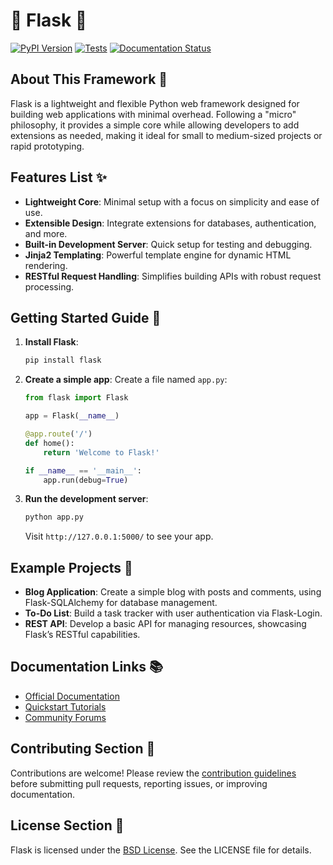 # 🐍 Flask 🐍

[![PyPI Version](https://img.shields.io/pypi/v/flask.svg)](https://pypi.org/project/flask/)
[![Tests](https://github.com/pallets/flask/actions/workflows/tests.yml/badge.svg)](https://github.com/pallets/flask/actions)
[![Documentation Status](https://readthedocs.org/projects/flask/badge/?version=latest)](https://flask.palletsprojects.com/en/stable/)

## About This Framework 📝
Flask is a lightweight and flexible Python web framework designed for building web applications with minimal overhead. Following a "micro" philosophy, it provides a simple core while allowing developers to add extensions as needed, making it ideal for small to medium-sized projects or rapid prototyping.

## Features List ✨
- **Lightweight Core**: Minimal setup with a focus on simplicity and ease of use.
- **Extensible Design**: Integrate extensions for databases, authentication, and more.
- **Built-in Development Server**: Quick setup for testing and debugging.
- **Jinja2 Templating**: Powerful template engine for dynamic HTML rendering.
- **RESTful Request Handling**: Simplifies building APIs with robust request processing.

## Getting Started Guide 🚀
1. **Install Flask**:
   ```bash
   pip install flask
   ```
2. **Create a simple app**:
   Create a file named `app.py`:
   ```python
   from flask import Flask

   app = Flask(__name__)

   @app.route('/')
   def home():
       return 'Welcome to Flask!'

   if __name__ == '__main__':
       app.run(debug=True)
   ```
3. **Run the development server**:
   ```bash
   python app.py
   ```
   Visit `http://127.0.0.1:5000/` to see your app.

## Example Projects 📂
- **Blog Application**: Create a simple blog with posts and comments, using Flask-SQLAlchemy for database management.
- **To-Do List**: Build a task tracker with user authentication via Flask-Login.
- **REST API**: Develop a basic API for managing resources, showcasing Flask’s RESTful capabilities.

## Documentation Links 📚
- [Official Documentation](https://flask.palletsprojects.com/)
- [Quickstart Tutorials](https://flask.palletsprojects.com/en/stable/quickstart/)
- [Community Forums](https://github.com/pallets/flask/discussions)

## Contributing Section 🤝
Contributions are welcome! Please review the [contribution guidelines](https://flask.palletsprojects.com/en/stable/contributing/) before submitting pull requests, reporting issues, or improving documentation.

## License Section 📜
Flask is licensed under the [BSD License](https://github.com/pallets/flask/blob/main/LICENSE.rst). See the LICENSE file for details.

